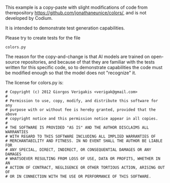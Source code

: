 This example is a copy-paste with slight modifications of code from therepository
https://github.com/jonathaneunice/colors/, and is not developed by Codium.

It is intended to demonstrate test generation capabilities.

Please try to create tests for the file
```
colors.py
```

The reason for the copy-and-change is that AI models are trained on open-source repositories, and
because of that they are familiar with the tests written for this specific code, so to demonstrate
capabilities the code must be modified enough so that the model does not "recognize" it.


The license for colors.py is:

```
# Copyright (c) 2012 Giorgos Verigakis <verigak@gmail.com>
#
# Permission to use, copy, modify, and distribute this software for any
# purpose with or without fee is hereby granted, provided that the above
# copyright notice and this permission notice appear in all copies.
#
# THE SOFTWARE IS PROVIDED "AS IS" AND THE AUTHOR DISCLAIMS ALL WARRANTIES
# WITH REGARD TO THIS SOFTWARE INCLUDING ALL IMPLIED WARRANTIES OF
# MERCHANTABILITY AND FITNESS. IN NO EVENT SHALL THE AUTHOR BE LIABLE FOR
# ANY SPECIAL, DIRECT, INDIRECT, OR CONSEQUENTIAL DAMAGES OR ANY DAMAGES
# WHATSOEVER RESULTING FROM LOSS OF USE, DATA OR PROFITS, WHETHER IN AN
# ACTION OF CONTRACT, NEGLIGENCE OR OTHER TORTIOUS ACTION, ARISING OUT OF
# OR IN CONNECTION WITH THE USE OR PERFORMANCE OF THIS SOFTWARE.
```
